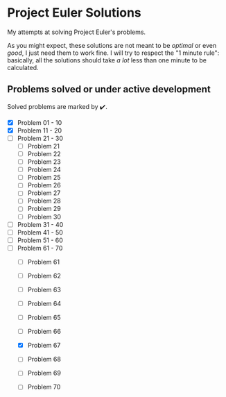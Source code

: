 # Project Euler Solutions

My attempts at solving Project Euler's problems.

As you might expect, these solutions are not meant to be _optimal_ or even _good_, I just need them to work fine. I will try to respect the "1 minute rule": basically, all the solutions should take _a lot_ less than one minute to be calculated.

## Problems solved or under active development

Solved problems are marked by :heavy_check_mark:.

- [x] Problem 01 - 10
- [x] Problem 11 - 20
- [ ] Problem 21 - 30
  - [ ] Problem 21
  - [ ] Problem 22
  - [ ] Problem 23
  - [ ] Problem 24
  - [ ] Problem 25
  - [ ] Problem 26
  - [ ] Problem 27
  - [ ] Problem 28
  - [ ] Problem 29
  - [ ] Problem 30
- [ ] Problem 31 - 40
- [ ] Problem 41 - 50
- [ ] Problem 51 - 60
- [ ] Problem 61 - 70
  - [ ] Problem 61
  - [ ] Problem 62
  - [ ] Problem 63
  - [ ] Problem 64
  - [ ] Problem 65
  - [ ] Problem 66
  - [x] Problem 67
  - [ ] Problem 68
  - [ ] Problem 69
  - [ ] Problem 70
  